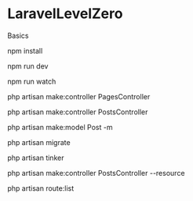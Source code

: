 # LaravelLevelZero
Basics

npm install

npm run dev

npm run watch

php artisan make:controller PagesController

php artisan make:controller PostsController

php artisan make:model Post -m

php artisan migrate

php artisan tinker

php artisan make:controller PostsController --resource

php artisan route:list

